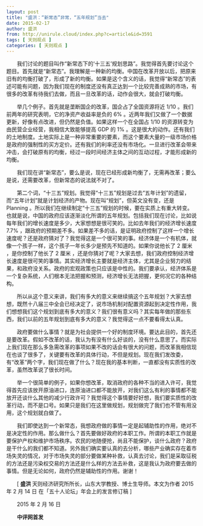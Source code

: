 ```yaml
---
layout: post
title: "盛洪：“新常态”非常，“五年规划”当去"
date: 2015-02-17
author: 盛洪
from: http://unirule.cloud/index.php?c=article&id=3591
tags: [ 天则观点 ]
categories: [ 天则观点 ]
---
```


<div class="article">
 <div class="body-text">
  <p class="MsoNormal" style="text-indent:21.0pt;">
   我们讨论的题目叫作“新常态下的‘十三五’规划思路”。我觉得首先要讨论这个题目。首先就是“新常态”。我理解是一种新的均衡。中国在改革开放以后，把原来旧有的均衡打破了，形成了新的均衡。如果是这个含义的话，我觉得“新常态”的表述可能有问题，因为我们现在的制度还没有真正达到一个比较完善成熟的市场，有很多的改革有待我们去做，而且一旦改革的话，动作会很大，就会打破均衡。
  </p>
  <p class="MsoNormal" style="text-indent:21.0pt;">
   <span lang="EN-US">
   </span>
  </p>
  <p class="MsoNormal" style="text-indent:21.0pt;">
   举几个例子。首先就是垄断国企的改革，国企占了全国资源将近
   <span lang="EN-US">
    1/10
   </span>
   。我们前两年的研究表明，它的净资产收益率是负的
   <span lang="EN-US">
    6%
   </span>
   。近两年我们又做了一个数据更新，好像有点改进，但仍然是负值。如果这样一个在全国占
   <span lang="EN-US">
    1/10
   </span>
   的资源转变为由民营企业经营，我相信大致能够提高
   <span lang="EN-US">
    GDP
   </span>
   的
   <span lang="EN-US">
    1%
   </span>
   。这是很大的动作。还有我们的土地制度。土地实际上是一种非常重要的要素，而这个要素大量的一级市场价格是政府的强制性的买方定价。还有我们的利率还没有市场化。一旦进行改革会带来冲击，会打破原有的均衡，经过一段时间经济主体之间的互动过程，才能形成新的均衡。
  </p>
  <p class="MsoNormal" style="text-indent:21.0pt;">
   <span lang="EN-US">
   </span>
  </p>
  <p class="MsoNormal" style="text-indent:21.0pt;">
   我们现在讲“新常态”，要么是说，现在已经形成新均衡了，无需再改革；要么是说，还需要改革，但新常态的说法就不对了。
  </p>
  <p class="MsoNormal" style="text-indent:21.0pt;">
   <span lang="EN-US">
   </span>
  </p>
  <p class="MsoNormal" style="text-indent:21.0pt;">
   第二个词，“十三五”规划。我觉得“十三五”规划是过去“五年计划”的遗留，而“五年计划”就是计划经济的产物。现在叫“规划”，但英文没有变，还是
   <span lang="EN-US">
    Planning
   </span>
   。所以我们在继续制定“十三五”规划的时候，要在实质上有重大转变。也就是说，中国的政府应该逐渐淡化所谓的五年规划。包括我们现在讨论，比如说每年我们的增长速度是多少，大家想想是很可笑的。比如去年我们的经济增长速度
   <span lang="EN-US">
    7.7%
   </span>
   ，跟政府的预期差不多。如果差不多的话，是证明政府控制了这样一个增长速度呢？还是政府猜对了？我觉得这是一个很可笑的事。经济体是一个有机体，就像一个孩子一样，这个孩子一年长多少是预先不知道的。如果你说他长了
   <st1:chmetcnv hasspace="False" negative="False" numbertype="1" sourcevalue="2" tcsc="0" unitname="厘米" w:st="on">
    <span lang="EN-US">
     2
    </span>
    厘米
   </st1:chmetcnv>
   ，是你控制了他长了
   <st1:chmetcnv hasspace="False" negative="False" numbertype="1" sourcevalue="2" tcsc="0" unitname="厘米" w:st="on">
    <span lang="EN-US">
     2
    </span>
    厘米
   </st1:chmetcnv>
   ，还是你猜对了呢？大家去想，我们政府控制经济增长速度是很可笑的事情。其实经济增长主要就是经济主体，尤其是企业努力的结果，和政府没关系。政府的宏观政策也只应该是中性的。我们要承认，经济体系是一个复杂系统，人们根本无法把握和预测，经济增长无法把握，更何况它的各种结构。
  </p>
  <p class="MsoNormal" style="text-indent:21.0pt;">
   <span lang="EN-US">
   </span>
  </p>
  <p class="MsoNormal" style="text-indent:21.0pt;">
   所以从这个意义来讲，我们有多大的意义来继续搞这个五年规划？大家去想想，既然十八届三中全会已经决定了，说市场机制对配置资源起到决定性作用，我们想想我们这个规划到底有多大的意义？我们很有意义吗？其实每年做的那些东西，我们以前的五年规划到底有多大的意义？我觉得这一点不要看得太认真。
  </p>
  <p class="MsoNormal" style="text-indent:21.0pt;">
   <span lang="EN-US">
   </span>
  </p>
  <p class="MsoNormal" style="text-indent:21.0pt;">
   政府要做什么事情？就是为社会提供一个好的制度环境。要达此目的，首先还是要改革。假如不改革的话，我认为有没有什么好谈的，没有什么意思了。而实际上我们现在那么多急需改革的事项如果不改的话会有很大的问题，而改革我相信现在也谈了很多了，关键要有改革的具体行动，不但是规划。现在我们发改委，有“改革”两个字，我们现在做了什么？现在我的基本判断，一直都没有实质性的改革，虽然改革说了很长时间。
  </p>
  <p class="MsoNormal" style="text-indent:21.0pt;">
   <span lang="EN-US">
   </span>
  </p>
  <p class="MsoNormal" style="text-indent:21.0pt;">
   举一个很简单的例子，如果你想改革，取消政府的各种不当的进入许可，我觉得首先应该放开原油进口，连原油进口都不能放开，对我们这么有利的事情都不能放开还谈什么其他的减少行政许可？我觉得这个事情要好好想，我们要实质性的改革行动，而不是口号。如果只是我们在这里做规划，规划做完了我们也不管有用没用，这个规划就白做了。
  </p>
  <p class="MsoNormal" style="text-indent:21.0pt;">
   <span lang="EN-US">
   </span>
  </p>
  <p class="MsoNormal" style="text-indent:21.0pt;">
   我们即使达到一个新常态，我想政府做的事情一定是起辅助性的作用，绝对不是决定性的作用。那么做什么？首先要做好政府的本职工作。所谓的本职工作就是要保护产权和维护市场秩序。农民的地随便抢，尚且不能保护，谈什么政府？政府是干什么的我们都不知道。另外我们确实要认真的去分析，哪些产业确实存在着市场失灵的情况，对于市场失灵的部分要做某种补救，认真去讨论，我们是采取征税的方法还是污染权交易的方法还是什么样的方法去补救，这是我认为政府要去做的事情。但是无论如何，政府仍然是辅助性的作用。谢谢！
  </p>
  <p class="MsoNormal" style="text-indent:21.0pt;">
   <span lang="EN-US">
   </span>
  </p>
  <p class="MsoNormal" style="text-indent:21.0pt;">
   <span lang="EN-US">
    [
   </span>
   <b>
    盛洪
   </b>
   天则经济研究所所长，山东大学教授、博士生导师。本文为作者
   <st1:chsdate day="14" islunardate="False" isrocdate="False" month="2" w:st="on" year="2015">
    <span lang="EN-US">
     2015
    </span>
    年
    <span lang="EN-US">
     2
    </span>
    月
    <span lang="EN-US">
     14
    </span>
    日
   </st1:chsdate>
   在「五十人论坛」年会上的发言修订稿
   <span lang="EN-US">
    ]
   </span>
  </p>
  <p class="MsoNormal" style="text-indent:21.0pt;">
   <span lang="EN-US">
   </span>
  </p>
  <p class="MsoNormal" style="text-indent:21.0pt;">
   <span lang="EN-US">
   </span>
  </p>
  <p class="MsoNormal" style="text-indent:21.0pt;">
   <st1:chsdate day="16" islunardate="False" isrocdate="False" month="2" w:st="on" year="2015">
    <span lang="EN-US">
     2015
    </span>
    年
    <span lang="EN-US">
     2
    </span>
    月
    <span lang="EN-US">
     16
    </span>
    日
   </st1:chsdate>
  </p>
  <p class="MsoNormal" style="text-indent:21.1pt;">
   <b>
    中评网首发
    <span lang="EN-US">
     <o:p>
     </o:p>
    </span>
   </b>
  </p>
  <p class="MsoNormal" style="text-indent:21.0pt;">
   <span lang="EN-US">
   </span>
  </p>
 </div>
</div>

